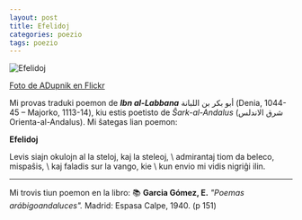 ```yaml
---
layout: post
title: Efelidoj 
categories: poezio
tags: poezio
---
```

![Efelidoj](https://c1.staticflickr.com/5/4002/4495457658_c67ea7dcfe.jpg) 

[Foto de ADupnik en Flickr][1]

Mi provas traduki poemon de ***Ibn al-Labbana*** أبو بكر بن اللبانة (Denia, 1044-45 – Majorko, 1113-14), kiu estis poetisto de *Ŝark-al-Andalus* (شرق الاندلس Orienta-al-Andalus). 
Mi ŝategas lian poemon:

**Efelidoj** 

Levis siajn okulojn al la steloj, kaj la steleoj, \\
admirantaj tiom da beleco, mispaŝis, \\
kaj faladis sur la vango, kie \\
kun envio mi vidis nigriĝi ilin.

--------
Mi trovis tiun poemon en la libro:
:books:
**Garcia Gómez, E.** *"Poemas arábigoandaluces".* Madrid: Espasa Calpe, 1940. (p 151)

[1]: https://www.flickr.com/photos/adupnik/